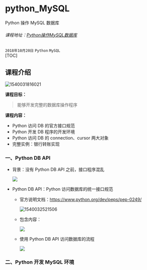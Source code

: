 # python_MySQL
Python 操作 MySQL 数据库
###### 课程地址：[Python操作MySQL数据库](https://www.imooc.com/learn/475)
`2018年10月20日` `Python` `MySQL`  
[TOC]

## 课程介绍

![1540031816021](C:\Users\Thistledown\AppData\Roaming\Typora\typora-user-images\1540031816021.png)

**课程目标：**

> 能够开发完整的数据库操作程序



**课程内容：**

- Python 访问 DB 的官方接口规范
- Python 开发 DB 程序的开发环境
- Python 访问 DB 的 connection、cursor 两大对象
- 完整实例：银行转账实现



### 一、Python DB API

- 背景：没有 Python DB API 之前，接口程序混乱

  ![](https://ws1.sinaimg.cn/large/006y42ybgy1fwevmugp4lj30zd0ejjxy.jpg)

- Python DB API：Python 访问数据库的统一接口规范

  - 官方说明文档：https://www.python.org/dev/peps/pep-0249/

    ![1540032521506](C:\Users\Thistledown\AppData\Roaming\Typora\typora-user-images\1540032521506.png)

  - 包含内容：

    ![](https://ws1.sinaimg.cn/large/006y42ybgy1fwevttpe4ej30ux0a47am.jpg)

  - 使用 Python DB API 访问数据库的流程

    ![](https://ws1.sinaimg.cn/large/006y42ybgy1fwevvgz25nj30vv0ftwik.jpg)

### 二、Python 开发 MySQL 环境


